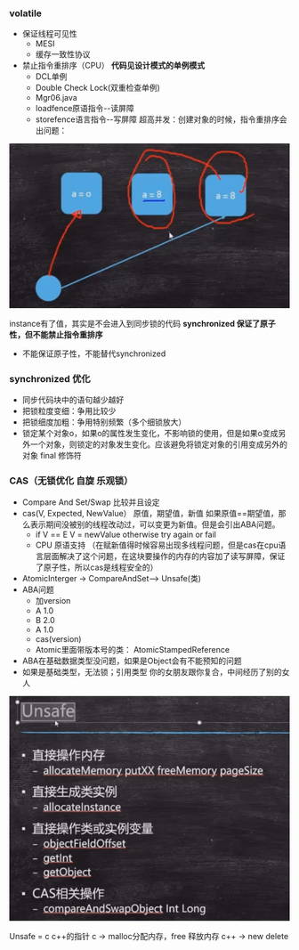 ### volatile

* 保证线程可见性
  - MESI
  - 缓存一致性协议
* 禁止指令重排序（CPU）
  **代码见设计模式的单例模式** 
  - DCL单例
  - Double Check Lock(双重检查单例)
  - Mgr06.java
  - loadfence原语指令--读屏障
  - storefence语言指令--写屏障
  超高并发：创建对象的时候，指令重排序会出问题：

 ![image-20210219164900880](images/image-20210219164900880.png)

  instance有了值，其实是不会进入到同步锁的代码
**synchronized 保证了原子性，但不能禁止指令重排序**

* 不能保证原子性，不能替代synchronized



### synchronized 优化

  * 同步代码块中的语句越少越好
  * 把锁粒度变细：争用比较少
  * 把锁细度加粗：争用特别频繁（多个细锁放大）
  * 锁定某个对象o，如果o的属性发生变化，不影响锁的使用，但是如果o变成另外一个对象，则锁定的对象发生变化。应该避免将锁定对象的引用变成另外的对象   final 修饰符

### CAS（无锁优化  自旋  乐观锁）

* Compare And Set/Swap 比较并且设定
* cas(V, Expected, NewValue）  原值，期望值，新值  如果原值==期望值，那么表示期间没被别的线程改动过，可以变更为新值。但是会引出ABA问题。
  - if V == E
    V = newValue
    otherwise try again or fail
  - CPU 原语支持  （在赋新值得时候容易出现多线程问题，但是cas在cpu语言层面解决了这个问题，在这块要操作的内存的内容加了读写屏障，保证了原子性，所以cas是线程安全的）
* AtomicInterger -> CompareAndSet--> Unsafe(类)
* ABA问题
  -  加version
  -  A 1.0
  -  B 2.0
  -  A 1.0
  - cas(version)
  - Atomic里面带版本号的类： AtomicStampedReference
* ABA在基础数据类型没问题，如果是Object会有不能预知的问题
* 如果是基础类型，无法锁；引用类型 你的女朋友跟你复合，中间经历了别的女人

 ![image-20210219165142851](images/image-20210219165142851.png)

Unsafe = c c++的指针
 c -> malloc分配内存，free 释放内存
 c++ -> new delete